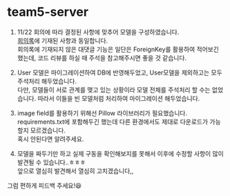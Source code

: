 # team5-server

1. 11/22 회의에 따라 결정된 사항에 맞추어 모델을 구성하였습니다.  
[회의록](https://www.notion.so/11-22-a46a2319f0694f7698ba3f755dbd80bb)에 기재된 사항과 동일합니다.  
회의록에 기재되지 않은 대댓글 기능은 일단은 ForeignKey를 활용하여 적어보긴 했는데, 코드 리뷰를 하실 때 주석을 참고해주시면 좋을 것 같습니다.  

2. User 모델은 마이그레이션하여 DB에 반영해두었고, User모델을 제외하고는 모두 주석처리 해두었습니다.  
다만, 모델들이 서로 관계를 맺고 있는 상황이라 모델 전체를 주석처리 할 수는 없었습니다. 따라서 이들을 빈 모델처럼 처리하여 마이그레이션 해두었습니다.  

3. image field를 활용하기 위해선 Pillow 라이브러리가 필요했습니다.  
requirements.txt에 포함해두긴 했는데 다른 환경에서도 제대로 다운로드가 가능할지 모르겠습니다.  
혹시 안된다면 알려주세요.  

4. 모델을 짜두기만 하고 실제 구동을 확인해보지를 못해서 이후에 수정할 사항이 많이 발견될 수 있습니다..ㅎㅎㅎ  
앞으로 열심히 발견해서 열심히 고치겠습니다,,  

그럼 편하게 피드백 주세요!😆
